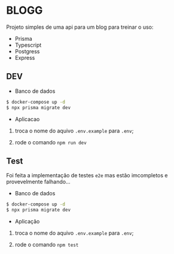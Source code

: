 # BLOGG

Projeto simples de uma api para um blog para treinar o uso:

- Prisma
- Typescript
- Postgress
- Express

## DEV

- Banco de dados

```sh
$ docker-compose up -d
$ npx prisma migrate dev
```

- Aplicacao

1. troca o nome do aquivo `.env.example` para `.env`;

2. rode o comando `npm run dev`

## Test

Foi feita a implementação de testes `e2e` mas estão imcompletos e provevelmente falhando...

- Banco de dados

```sh
$ docker-compose up -d
$ npx prisma migrate dev
```

- Aplicação

1. troca o nome do aquivo `.env.example` para `.env`;

2. rode o comando `npm test`
